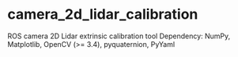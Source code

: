 # camera_2d_lidar_calibration
ROS camera 2D Lidar extrinsic calibration tool
Dependency: NumPy, Matplotlib, OpenCV (>= 3.4), pyquaternion, PyYaml

